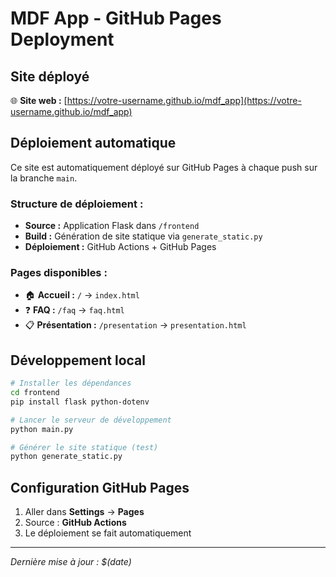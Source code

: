# MDF App - GitHub Pages Deployment

## Site déployé
🌐 **Site web :** [https://votre-username.github.io/mdf_app](https://votre-username.github.io/mdf_app)

## Déploiement automatique
Ce site est automatiquement déployé sur GitHub Pages à chaque push sur la branche `main`.

### Structure de déploiement :
- **Source :** Application Flask dans `/frontend`
- **Build :** Génération de site statique via `generate_static.py`
- **Déploiement :** GitHub Actions + GitHub Pages

### Pages disponibles :
- 🏠 **Accueil :** `/` → `index.html`
- ❓ **FAQ :** `/faq` → `faq.html`
- 📋 **Présentation :** `/presentation` → `presentation.html`

## Développement local

```bash
# Installer les dépendances
cd frontend
pip install flask python-dotenv

# Lancer le serveur de développement
python main.py

# Générer le site statique (test)
python generate_static.py
```

## Configuration GitHub Pages

1. Aller dans **Settings** → **Pages**
2. Source : **GitHub Actions**
3. Le déploiement se fait automatiquement

---

*Dernière mise à jour : $(date)*
